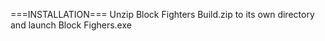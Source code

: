 ===INSTALLATION===
Unzip Block Fighters Build.zip to its own directory and launch Block Fighers.exe 
